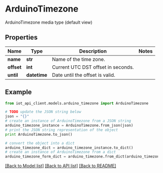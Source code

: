 # ArduinoTimezone

ArduinoTimezone media type (default view)

## Properties
Name | Type | Description | Notes
------------ | ------------- | ------------- | -------------
**name** | **str** | Name of the time zone. | 
**offset** | **int** | Current UTC DST offset in seconds. | 
**until** | **datetime** | Date until the offset is valid. | 

## Example

```python
from iot_api_client.models.arduino_timezone import ArduinoTimezone

# TODO update the JSON string below
json = "{}"
# create an instance of ArduinoTimezone from a JSON string
arduino_timezone_instance = ArduinoTimezone.from_json(json)
# print the JSON string representation of the object
print ArduinoTimezone.to_json()

# convert the object into a dict
arduino_timezone_dict = arduino_timezone_instance.to_dict()
# create an instance of ArduinoTimezone from a dict
arduino_timezone_form_dict = arduino_timezone.from_dict(arduino_timezone_dict)
```
[[Back to Model list]](../README.md#documentation-for-models) [[Back to API list]](../README.md#documentation-for-api-endpoints) [[Back to README]](../README.md)


